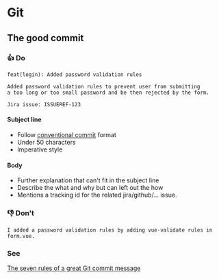 # Git

## The good commit

### 👍 Do

```
feat(login): Added password validation rules

Added password validation rules to prevent user from submitting
a too long or too small password and be then rejected by the form.

Jira issue: ISSUEREF-123
```

#### Subject line

- Follow [conventional commit](https://www.conventionalcommits.org/en/v1.0.0/) format
- Under 50 characters
- Imperative style

#### Body

- Further explanation that can't fit in the subject line
- Describe the what and why but can left out the how
- Mentions a tracking id for the related jira/github/... issue.

### 👎 Don't

```
I added a password validation rules by adding vue-validate rules in form.vue.
```

### See

[The seven rules of a great Git commit message](https://cbea.ms/git-commit/#seven-rules)
